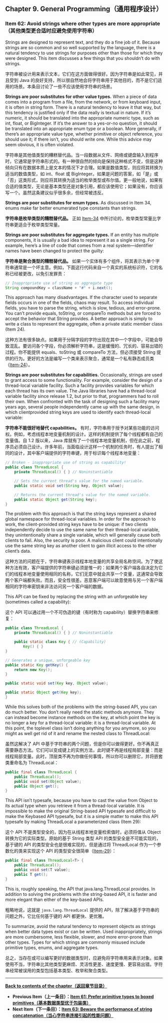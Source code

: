## Chapter 9. General Programming（通用程序设计）

### Item 62: Avoid strings where other types are more appropriate（其他类型更合适时应避免使用字符串）

Strings are designed to represent text, and they do a fine job of it. Because strings are so common and so well supported by the language, there is a natural tendency to use strings for purposes other than those for which they were designed. This item discusses a few things that you shouldn’t do with strings.

字符串被设计用来表示文本，它们在这方面做得很好。因为字符串是如此常见，并且受到 Java 的良好支持，所以很自然地会将字符串用于其他目的，而不是它们适用的场景。本条目讨论了一些不应该使用字符串的场景。

**Strings are poor substitutes for other value types.** When a piece of data comes into a program from a file, from the network, or from keyboard input, it is often in string form. There is a natural tendency to leave it that way, but this tendency is justified only if the data really is textual in nature. If it’s numeric, it should be translated into the appropriate numeric type, such as int, float, or BigInteger. If it’s the answer to a yes-or-no question, it should be translated into an appropriate enum type or a boolean. More generally, if there’s an appropriate value type, whether primitive or object reference, you should use it; if there isn’t, you should write one. While this advice may seem obvious, it is often violated.

字符串是其他值类型的糟糕替代品。当一段数据从文件、网络或键盘输入到程序时，它通常是字符串形式的。有一种很自然的倾向是保持这种格式不变，但是这种倾向只有在数据本质上是文本的情况下才合理。如果是数值类型，则应将其转换为适当的数值类型，如 int、float 或 BigInteger。如果是问题的答案，如「是」或「否」这类形式，则应将其转换为适当的枚举类型或布尔值。更一般地说，如果有合适的值类型，无论是基本类型还是对象引用，都应该使用它；如果没有，你应该写一个。虽然这条建议似乎很多余，但经常被违反。

**Strings are poor substitutes for enum types.** As discussed in Item 34, enums make far better enumerated type constants than strings.

**字符串是枚举类型的糟糕替代品。** 正如 [Item-34](../Chapter-6/Chapter-6-Item-34-Use-enums-instead-of-int-constants.md) 中所讨论的，枚举类型常量比字符串更适合于枚举类型常量。

**Strings are poor substitutes for aggregate types.** If an entity has multiple components, it is usually a bad idea to represent it as a single string. For example, here’s a line of code that comes from a real system—identifier names have been changed to protect the guilty:

**字符串是聚合类型的糟糕替代品。** 如果一个实体有多个组件，将其表示为单个字符串通常是一个坏主意。例如，下面这行代码来自一个真实的系统标识符，它的名称已经被更改，以免引发罪责：

```java
// Inappropriate use of string as aggregate type
String compoundKey = className + "#" + i.next();
```

This approach has many disadvantages. If the character used to separate fields occurs in one of the fields, chaos may result. To access individual fields, you have to parse the string, which is slow, tedious, and error-prone. You can’t provide equals, toString, or compareTo methods but are forced to accept the behavior that String provides. A better approach is simply to write a class to represent the aggregate, often a private static member class (Item 24).

这种方法有很多缺点。如果用于分隔字段的字符出现在其中一个字段中，可能会导致混乱。要访问各个字段，你必须解析字符串，这是缓慢的、冗长的、容易出错的过程。你不能提供 equals、toString 或 compareTo 方法，但必须接受 String 提供的行为。更好的方法是编写一个类来表示聚合，通常是一个私有静态成员类（[Item-24](../Chapter-4/Chapter-4-Item-24-Favor-static-member-classes-over-nonstatic.md)）。

**Strings are poor substitutes for capabilities.** Occasionally, strings are used to grant access to some functionality. For example, consider the design of a thread-local variable facility. Such a facility provides variables for which each thread has its own value. The Java libraries have had a thread-local variable facility since release 1.2, but prior to that, programmers had to roll their own. When confronted with the task of designing such a facility many years ago, several people independently came up with the same design, in which clientprovided string keys are used to identify each thread-local variable:

**字符串不能很好地替代 capabilities。** 有时，字符串用于授予对某些功能的访问权。例如，考虑线程本地变量机制的设计。这样的机制提供了每个线程都有自己的变量值。自 1.2 版以来，Java 库就有了一个线程本地变量机制，但在此之前，程序员必须自己设计。许多年前，当面临设计这样一个机制的任务时，有人提出了相同的设计，其中客户端提供的字符串键，用于标识每个线程本地变量：

```java
// Broken - inappropriate use of string as capability!
public class ThreadLocal {
    private ThreadLocal() { } // Noninstantiable

    // Sets the current thread's value for the named variable.
    public static void set(String key, Object value);

    // Returns the current thread's value for the named variable.
    public static Object get(String key);
}
```

The problem with this approach is that the string keys represent a shared global namespace for thread-local variables. In order for the approach to work, the client-provided string keys have to be unique: if two clients independently decide to use the same name for their thread-local variable, they unintentionally share a single variable, which will generally cause both clients to fail. Also, the security is poor. A malicious client could intentionally use the same string key as another client to gain illicit access to the other client’s data.

这种方法的问题在于，字符串键表示线程本地变量的共享全局名称空间。为了使这种方法有效，客户端提供的字符串键必须是惟一的：如果两个客户端各自决定为它们的线程本地变量使用相同的名称，它们无意中就会共享一个变量，这通常会导致两个客户端都失败。而且，安全性很差。恶意客户端可以故意使用与另一个客户端相同的字符串密钥来非法访问另一个客户端的数据。

This API can be fixed by replacing the string with an unforgeable key (sometimes called a capability):

这个 API 可以通过用一个不可伪造的键（有时称为 capability）替换字符串来修复：

```java
public class ThreadLocal {
    private ThreadLocal() { } // Noninstantiable

    public static class Key { // (Capability)
        Key() { }
}

// Generates a unique, unforgeable key
public static Key getKey() {
    return new Key();
}

public static void set(Key key, Object value);

public static Object get(Key key);
}
```

While this solves both of the problems with the string-based API, you can do much better. You don’t really need the static methods anymore. They can instead become instance methods on the key, at which point the key is no longer a key for a thread-local variable: it is a thread-local variable. At this point, the toplevel class isn’t doing anything for you anymore, so you might as well get rid of it and rename the nested class to ThreadLocal:

虽然这解决了 API 中基于字符串的两个问题，但是你可以做得更好。你不再真正需要静态方法。它们可以变成键上的实例方法，此时键不再是线程局部变量：而是线程局部变量。此时，顶层类不再为你做任何事情，所以你可以删除它，并将嵌套类重命名为 ThreadLocal：

```java
public final class ThreadLocal {
    public ThreadLocal();
    public void set(Object value);
    public Object get();
}
```

This API isn’t typesafe, because you have to cast the value from Object to its actual type when you retrieve it from a thread-local variable. It is impossible to make the original String-based API typesafe and difficult to make the Keybased API typesafe, but it is a simple matter to make this API typesafe by making ThreadLocal a parameterized class (Item 29):

这个 API 不是类型安全的，因为在从线程本地变量检索值时，必须将值从 Object 转换为它的实际类型。原始的基于 String 类型 API 的类型安全是不可能实现的，基于键的 API 的类型安全也是很难实现的，但是通过将 ThreadLocal 作为一个参数化的类来实现这个 API 的类型安全很简单（[Item-29](../Chapter-5/Chapter-5-Item-29-Favor-generic-types.md)）：

```java
public final class ThreadLocal<T> {
    public ThreadLocal();
    public void set(T value);
    public T get();
}
```

This is, roughly speaking, the API that java.lang.ThreadLocal provides. In addition to solving the problems with the string-based API, it is faster and more elegant than either of the key-based APIs.

粗略地说，这就是 `java.lang.ThreadLocal` 提供的 API，除了解决基于字符串的问题之外，它比任何基于键的 API 都更快、更优雅。

To summarize, avoid the natural tendency to represent objects as strings when better data types exist or can be written. Used inappropriately, strings are more cumbersome, less flexible, slower, and more error-prone than other types. Types for which strings are commonly misused include primitive types, enums, and aggregate types.

总之，当存在或可以编写更好的数据类型时，应避免将字符串用来表示对象。如果使用不当，字符串比其他类型更麻烦、灵活性更差、速度更慢、更容易出错。字符串经常被误用的类型包括基本类型、枚举和聚合类型。

---
**[Back to contents of the chapter（返回章节目录）](../Chapter-9/Chapter-9-Introduction.md)**
- **Previous Item（上一条目）：[Item 61: Prefer primitive types to boxed primitives（基本数据类型优于包装类）](../Chapter-9/Chapter-9-Item-61-Prefer-primitive-types-to-boxed-primitives.md)**
- **Next Item（下一条目）：[Item 63: Beware the performance of string concatenation（当心字符串连接引起的性能问题）](../Chapter-9/Chapter-9-Item-63-Beware-the-performance-of-string-concatenation.md)**
